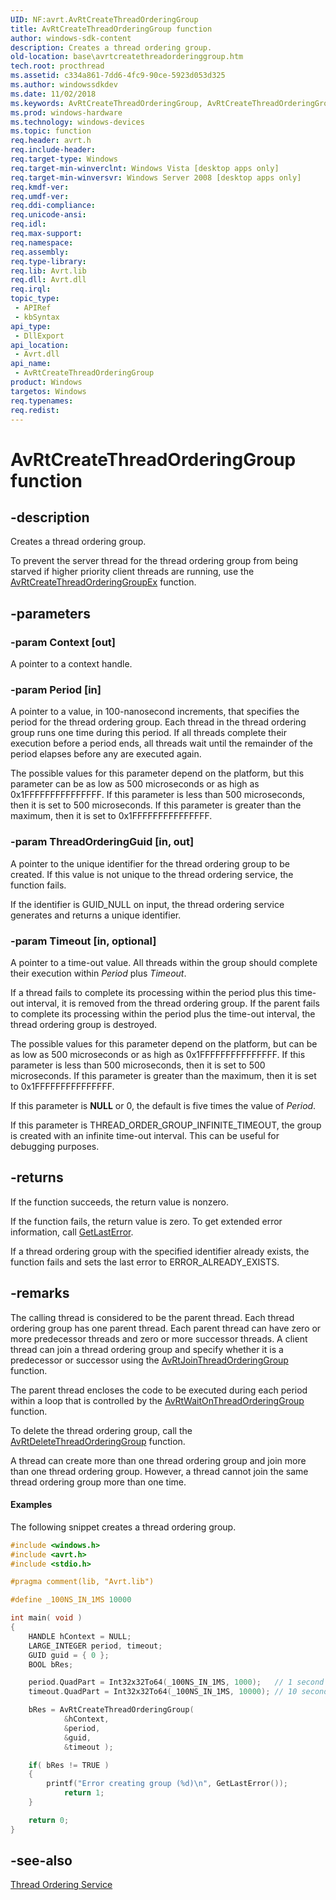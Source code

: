 ```yaml
---
UID: NF:avrt.AvRtCreateThreadOrderingGroup
title: AvRtCreateThreadOrderingGroup function
author: windows-sdk-content
description: Creates a thread ordering group.
old-location: base\avrtcreatethreadorderinggroup.htm
tech.root: procthread
ms.assetid: c334a861-7dd6-4fc9-90ce-5923d053d325
ms.author: windowssdkdev
ms.date: 11/02/2018
ms.keywords: AvRtCreateThreadOrderingGroup, AvRtCreateThreadOrderingGroup function, avrt/AvRtCreateThreadOrderingGroup, base.avrtcreatethreadorderinggroup
ms.prod: windows-hardware
ms.technology: windows-devices
ms.topic: function
req.header: avrt.h
req.include-header: 
req.target-type: Windows
req.target-min-winverclnt: Windows Vista [desktop apps only]
req.target-min-winversvr: Windows Server 2008 [desktop apps only]
req.kmdf-ver: 
req.umdf-ver: 
req.ddi-compliance: 
req.unicode-ansi: 
req.idl: 
req.max-support: 
req.namespace: 
req.assembly: 
req.type-library: 
req.lib: Avrt.lib
req.dll: Avrt.dll
req.irql: 
topic_type:
 - APIRef
 - kbSyntax
api_type:
 - DllExport
api_location:
 - Avrt.dll
api_name:
 - AvRtCreateThreadOrderingGroup
product: Windows
targetos: Windows
req.typenames: 
req.redist: 
---
```


# AvRtCreateThreadOrderingGroup function


## -description


Creates a thread ordering group.

To prevent the server thread for the thread ordering group from being starved if higher priority client threads are running, use the <a href="https://msdn.microsoft.com/b1ada400-54d9-4238-8d22-97eaa55dcd50">AvRtCreateThreadOrderingGroupEx</a> function.


## -parameters




### -param Context [out]

A pointer to a context handle.


### -param Period [in]

A pointer to a value, in 100-nanosecond increments, that specifies the period for the thread ordering group. Each thread in the thread ordering group runs one time during this period. If all threads complete their execution before a period ends, all threads wait until the remainder of the period elapses before any are executed again.

The possible values for this parameter depend on the platform, but this parameter can be as low as 500 microseconds or as high as 0x1FFFFFFFFFFFFFFF. If this parameter is less than 500 microseconds, then it is set to 500 microseconds. If this parameter is greater than the maximum, then it is set to 0x1FFFFFFFFFFFFFFF.


### -param ThreadOrderingGuid [in, out]

A pointer to the unique identifier for the thread ordering group to be created. If this value is not unique to the thread ordering service, the function fails.

If the identifier is GUID_NULL on input, the thread ordering service generates and returns a unique identifier.


### -param Timeout [in, optional]

A pointer to a time-out value. All threads within the group should complete their execution within <i>Period</i> plus <i>Timeout</i>.

If a thread fails to complete its processing within the period plus this time-out interval, it is removed from the thread ordering group. If the parent fails to complete its processing within the period plus the time-out interval, the thread ordering group is destroyed.

The possible values for this parameter depend on the platform, but can be as low as 500 microseconds or as high as 0x1FFFFFFFFFFFFFFF. If this parameter is less than 500 microseconds, then it is set to 500 microseconds. If this parameter is greater than the maximum, then it is set to 0x1FFFFFFFFFFFFFFF.

If this parameter is <b>NULL</b> or 0, the default is five times the value of <i>Period</i>.

If this parameter is THREAD_ORDER_GROUP_INFINITE_TIMEOUT, the group is created with an infinite time-out interval. This can be useful for debugging purposes.


## -returns



If the function succeeds, the return value is nonzero.

If the function fails, the return value is zero. To get extended error information, call 
<a href="https://msdn.microsoft.com/d852e148-985c-416f-a5a7-27b6914b45d4">GetLastError</a>.

If a thread ordering group with the specified identifier already exists, the function fails and sets the last error to ERROR_ALREADY_EXISTS.




## -remarks



The calling thread is considered to be the parent thread. Each thread ordering group has one parent thread. Each parent thread can have zero or more predecessor threads and zero or more successor threads. A client thread can join a thread ordering group and specify whether it is a predecessor or successor using the <a href="https://msdn.microsoft.com/76e70f91-750e-49c8-8ddf-e8eddd150aa4">AvRtJoinThreadOrderingGroup</a> function.

The parent thread encloses the code to be executed during each period within a loop that is controlled by the <a href="https://msdn.microsoft.com/11318ce3-d938-4bb5-adb1-28dd15e8cd80">AvRtWaitOnThreadOrderingGroup</a> function.

To delete the thread ordering group, call the <a href="https://msdn.microsoft.com/fa881a0f-3087-4605-9c42-880f6694c018">AvRtDeleteThreadOrderingGroup</a> function.

A thread can create more than one thread ordering group and join more than one thread ordering group. However, a thread cannot join the same thread ordering group more than one time.


#### Examples

The following snippet creates a thread ordering group.


```cpp
#include <windows.h>
#include <avrt.h>
#include <stdio.h>

#pragma comment(lib, "Avrt.lib")

#define _100NS_IN_1MS 10000

int main( void )
{
    HANDLE hContext = NULL;
    LARGE_INTEGER period, timeout;
    GUID guid = { 0 };
    BOOL bRes;

    period.QuadPart = Int32x32To64(_100NS_IN_1MS, 1000);   // 1 second
    timeout.QuadPart = Int32x32To64(_100NS_IN_1MS, 10000); // 10 seconds

    bRes = AvRtCreateThreadOrderingGroup( 
            &hContext,
            &period,
            &guid,
            &timeout );

    if( bRes != TRUE )
    {
        printf("Error creating group (%d)\n", GetLastError());
            return 1;
    }

    return 0;
}

```





## -see-also




<a href="https://msdn.microsoft.com/5c37873a-ced4-447e-a6e1-55cfa8ab24b4">Thread Ordering Service</a>
 

 

